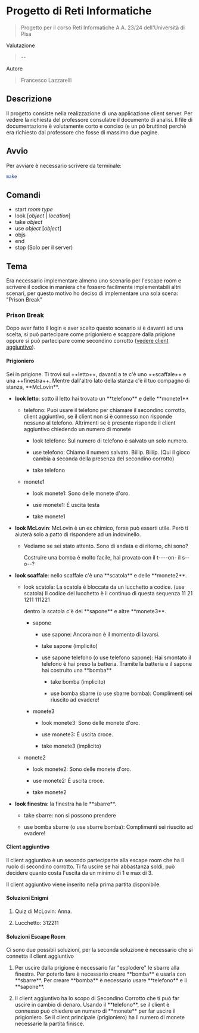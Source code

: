 # Progetto di Reti Informatiche

> Progetto per il corso Reti Informatiche A.A. 23/24 dell'Università di Pisa

Valutazione

> --

Autore

> Francesco Lazzarelli

## Descrizione

Il progetto consiste nella realizzazione di una applicazione client server. Per vedere la richiesta del professore consulatre il documento di analisi.
Il file di documentazione è volutamente corto e conciso (e un pò bruttino) perchè era richiesto dal professore che fosse di massimo due pagine.

## Avvio

Per avviare è necessario scrivere da terminale:

```bash
make 
```

## Comandi

* start *room* *type*
* look [*object* | *location*]
* take *object*
* use *object* [*object*] 
* objs 
* end
* stop (Solo per il server)

## Tema

Era necessario implementare almeno uno scenario per l'escape room e scrivere il codice in maniera che fossero facilmente implementabili altri scenari, per questo motivo ho deciso di implementare una sola scena: "Prison Break"

### Prison Break

Dopo aver fatto il login e aver scelto questo scenario si è davanti ad una scelta, si può partecipare come prigioniero e scappare dalla prigione oppure si può partecipare come secondino corrotto ([vedere client aggiuntivo](#client-aggiuntivo)).

#### Prigioniero

Sei in prigione. Ti trovi sul \+\+letto\+\+, davanti a te c'è uno \+\+scaffale\+\+ e una \+\+finestra\+\+. Mentre dall'altro lato della stanza c'è il tuo compagno di stanza, \*\*McLovin\*\*. 

* **look letto**: sotto il letto hai trovato un \*\*telefono\*\* e delle \*\*monete1\*\*

    * telefono: Puoi usare il telefono per chiamare il secondino corrotto, client aggiuntivo, se il client non si è connesso non risponde nessuno al telefono. Altrimenti se è presente risponde il client aggiuntivo chiedendo un numero di monete
        
        * look telefono: Sul numero di telefono è salvato un solo numero.

        * use telefono: Chiamo il numero salvato. Biiiip. Biiiip. (Qui il gioco cambia a seconda della presenza del secondino corrotto)

        * take telefono                        

    * monete1

        * look monete1: Sono delle monete d'oro.

        * use monete1: É uscita testa

        * take monete1   

* **look McLovin**: McLovin è un ex chimico, forse può esserti utile. Però ti aiuterà solo a patto di rispondere ad un indovinello.

    * Vediamo se sei stato attento. Sono di andata e di ritorno, chi sono? 

        Costruire una bomba è molto facile, hai provato con il t----on- il s--o--?

* **look scaffale**: nello scaffale c'è una \*\*scatola\*\* e delle \*\*monete2\*\*.

    * look scatola: La scatola è bloccata da un lucchetto a codice. (use scatola) Il codice del lucchetto è il continuo di questa sequenza
        11
        21
        1211
        111221

        dentro la scatola c'è del \*\*sapone\*\* e altre \*\*monete3\*\*.

        * sapone

            * use sapone: Ancora non è il momento di lavarsi.

            * take sapone (implicito)

            * use sapone telefono (o use telefono sapone): Hai smontato il telefono è hai preso la batteria. Tramite la batteria e il sapone hai costruito una \*\*bomba\*\*

                * take bomba (implicito)

                * use bomba sbarre (o use sbarre bomba): Complimenti sei riuscito ad evadere!

        * monete3

            * look monete3: Sono delle monete d'oro.

            * use monete3: É uscita croce.

            * take monete3 (implicito)

    * monete2

        * look monete2: Sono delle monete d'oro.

        * use monete2: É uscita croce.

        * take monete2

* **look finestra**: la finestra ha le \*\*sbarre\*\*.

    * take sbarre: non si possono prendere

    * use bomba sbarre (o use sbarre bomba): Complimenti sei riuscito ad evadere!

#### Client aggiuntivo

Il client aggiuntivo è un secondo partecipante alla escape room che ha il ruolo di secondino corrotto. Ti fa uscire se hai abbastanza soldi, può decidere quanto costa l'uscita da un minimo di 1 e max di 3.

Il client aggiuntivo viene inserito nella prima partita disponibile.

#### Soluzioni Enigmi

1. Quiz di McLovin: Anna.

2. Lucchetto: 312211

#### Soluzioni Escape Room

Ci sono due possibli soluzioni, per la seconda soluzione è necessario che si connetta il client aggiuntivo

1. Per uscire dalla prigione è necessario far "esplodere" le sbarre alla finestra. Per poterlo fare è necessario creare \*\*bomba\*\* e usarla con \*\*sbarre\*\*.
Per creare \*\*bomba\*\* è necessario usare \*\*telefono\*\* e il \*\*sapone\*\*.

2. Il client aggiuntivo ha lo scopo di Secondino Corrotto che ti può far uscire in cambio di denaro. Usando il \*\*telefono\*\*, se il client è connesso può chiedere un numero di \*\*monete\*\* per far uscire il prigioniero. Se il client principale (prigioniero) ha il numero di monete necessarie la partita finisce.
